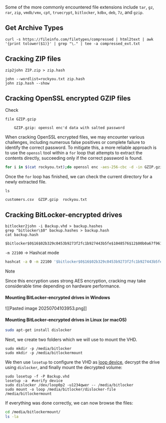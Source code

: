 Some of the more commonly encountered file extensions include `tar`, `gz`, `rar`, `zip`, `vmdb/vmx`, `cpt`, `truecrypt`, `bitlocker`, `kdbx`, `deb`, `7z`, and `gzip`.

## Get Archive Types

```shell
curl -s https://fileinfo.com/filetypes/compressed | html2text | awk '{print tolower($1)}' | grep "\." | tee -a compressed_ext.txt
```

## Cracking ZIP files

```shell
zip2john ZIP.zip > zip.hash
```

```shell
john --wordlist=rockyou.txt zip.hash
john zip.hash --show
```

## Cracking OpenSSL encrypted GZIP files

Check
```shell
file GZIP.gzip 

	GZIP.gzip: openssl enc'd data with salted password
```

When cracking OpenSSL encrypted files, we may encounter various challenges, including numerous false positives or complete failure to identify the correct password. To mitigate this, a more reliable approach is to use the `openssl` tool within a `for` loop that attempts to extract the contents directly, succeeding only if the correct password is found.


```sh
for i in $(cat rockyou.txt);do openssl enc -aes-256-cbc -d -in GZIP.gzip -k $i 2>/dev/null| tar xz;done

```

Once the `for` loop has finished, we can check the current directory for a newly extracted file.

```shell
ls

customers.csv  GZIP.gzip  rockyou.txt
```


## Cracking BitLocker-encrypted drives

```shell
bitlocker2john -i Backup.vhd > backup.hashes
grep "bitlocker\$0" backup.hashes > backup.hash
cat backup.hash

$bitlocker$0$16$02b329c0453b9273f2fc1b927443b5fe$1048576$12$00b0a67f961dd80103000000$60$d59f37e70696f7eab6b8f95ae93bd53f3f7067d5e33c0394b3d8e2d1fdb885cb86c1b978f6cc12ed26de0889cd2196b0510bbcd2a8c89187ba8ec54f
```

`-m 22100` -> Hashcat mode

```sh
hashcat -a 0 -m 22100 '$bitlocker$0$16$02b329c0453b9273f2fc1b927443b5fe$1048576$12$00b0a67f961dd80103000000$60$d59f37e70696f7eab6b8f95ae93bd53f3f7067d5e33c0394b3d8e2d1fdb885cb86c1b978f6cc12ed26de0889cd2196b0510bbcd2a8c89187ba8ec54f' /usr/share/wordlists/rockyou.txt
```


> [!NOTE] 
> Since this encryption uses strong AES encryption, cracking may take considerable time depending on hardware performance.


#### Mounting BitLocker-encrypted drives in Windows

![[Pasted image 20250704103953.png]]

#### Mounting BitLocker-encrypted drives in Linux (or macOS)

```sh
sudo apt-get install dislocker
```

Next, we create two folders which we will use to mount the VHD.
```shell
sudo mkdir -p /media/bitlocker
sudo mkdir -p /media/bitlockermount
```

We then use `losetup` to configure the VHD as [loop device](https://en.wikipedia.org/wiki/Loop_device), decrypt the drive using `dislocker`, and finally mount the decrypted volume:


```shell
sudo losetup -f -P Backup.vhd
losetup -a  #verify device
sudo dislocker /dev/loop0p2 -u1234qwer -- /media/bitlocker
sudo mount -o loop /media/bitlocker/dislocker-file /media/bitlockermount
```

If everything was done correctly, we can now browse the files:


```sh
cd /media/bitlockermount/
ls -la

```